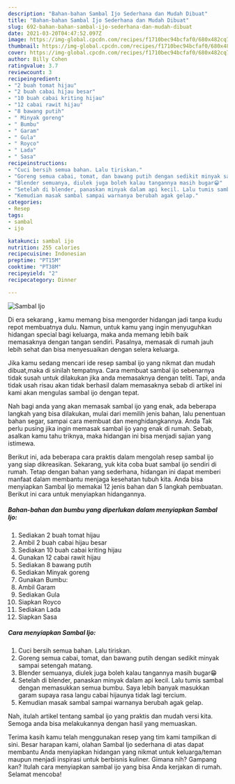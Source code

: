 ```yaml
---
description: "Bahan-bahan Sambal Ijo Sederhana dan Mudah Dibuat"
title: "Bahan-bahan Sambal Ijo Sederhana dan Mudah Dibuat"
slug: 692-bahan-bahan-sambal-ijo-sederhana-dan-mudah-dibuat
date: 2021-03-20T04:47:52.097Z
image: https://img-global.cpcdn.com/recipes/f1710bec94bcfaf0/680x482cq70/sambal-ijo-foto-resep-utama.jpg
thumbnail: https://img-global.cpcdn.com/recipes/f1710bec94bcfaf0/680x482cq70/sambal-ijo-foto-resep-utama.jpg
cover: https://img-global.cpcdn.com/recipes/f1710bec94bcfaf0/680x482cq70/sambal-ijo-foto-resep-utama.jpg
author: Billy Cohen
ratingvalue: 3.7
reviewcount: 3
recipeingredient:
- "2 buah tomat hijau"
- "2 buah cabai hijau besar"
- "10 buah cabai kriting hijau"
- "12 cabai rawit hijau"
- "8 bawang putih"
- " Minyak goreng"
- " Bumbu"
- " Garam"
- " Gula"
- " Royco"
- " Lada"
- " Sasa"
recipeinstructions:
- "Cuci bersih semua bahan. Lalu tiriskan."
- "Goreng semua cabai, tomat, dan bawang putih dengan sedikit minyak sampai setengah matang."
- "Blender semuanya, diulek juga boleh kalau tangannya masih bugar😁"
- "Setelah di blender, panaskan minyak dalam api kecil. Lalu tumis sambal dengan memasukkan semua bumbu. Saya lebih banyak masukkan garam supaya rasa langu cabai hijaunya tidak lagi tercium."
- "Kemudian masak sambal sampai warnanya berubah agak gelap."
categories:
- Resep
tags:
- sambal
- ijo

katakunci: sambal ijo 
nutrition: 255 calories
recipecuisine: Indonesian
preptime: "PT15M"
cooktime: "PT38M"
recipeyield: "2"
recipecategory: Dinner

---
```



![Sambal Ijo](https://img-global.cpcdn.com/recipes/f1710bec94bcfaf0/680x482cq70/sambal-ijo-foto-resep-utama.jpg)

Di era  sekarang , kamu memang bisa mengorder hidangan jadi tanpa kudu repot membuatnya dulu. Namun, untuk kamu yang ingin menyuguhkan hidangan special bagi keluarga, maka anda memang lebih baik memasaknya dengan tangan sendiri. Pasalnya, memasak di rumah jauh lebih sehat dan bisa menyesuaikan dengan selera keluarga.

Jika kamu sedang mencari ide resep sambal ijo yang nikmat dan mudah dibuat,maka di sinilah tempatnya. Cara membuat sambal ijo  sebenarnya tidak susah untuk dilakukan jika anda memasaknya dengan teliti. Tapi, anda tidak usah risau akan tidak berhasil dalam memasaknya 
sebab di artikel ini kami akan mengulas sambal ijo dengan tepat.  



Nah bagi anda yang akan memasak sambal ijo yang enak, ada beberapa langkah yang bisa dilakukan, mulai dari memilih jenis bahan, lalu penentuan bahan segar, sampai cara membuat dan menghidangkannya. Anda Tak perlu pusing jika ingin memasak sambal ijo yang enak di rumah. Sebab, asalkan kamu  tahu triknya, maka hidangan ini bisa menjadi sajian yang istimewa.

Berikut ini, ada beberapa cara praktis  dalam mengolah resep sambal ijo yang siap dikreasikan. Sekarang, yuk kita coba buat sambal ijo sendiri di rumah. Tetap dengan bahan yang sederhana, hidangan ini dapat memberi manfaat dalam membantu menjaga kesehatan tubuh kita. Anda bisa menyiapkan Sambal Ijo memakai 12 jenis bahan dan 5 langkah pembuatan. Berikut ini cara untuk menyiapkan hidangannya.

<!--inarticleads1-->

##### Bahan-bahan dan bumbu yang diperlukan dalam menyiapkan Sambal Ijo:

1. Sediakan 2 buah tomat hijau
1. Ambil 2 buah cabai hijau besar
1. Sediakan 10 buah cabai kriting hijau
1. Gunakan 12 cabai rawit hijau
1. Sediakan 8 bawang putih
1. Sediakan  Minyak goreng
1. Gunakan  Bumbu:
1. Ambil  Garam
1. Sediakan  Gula
1. Siapkan  Royco
1. Sediakan  Lada
1. Siapkan  Sasa




<!--inarticleads2-->

##### Cara menyiapkan Sambal Ijo:

1. Cuci bersih semua bahan. Lalu tiriskan.
1. Goreng semua cabai, tomat, dan bawang putih dengan sedikit minyak sampai setengah matang.
1. Blender semuanya, diulek juga boleh kalau tangannya masih bugar😁
1. Setelah di blender, panaskan minyak dalam api kecil. Lalu tumis sambal dengan memasukkan semua bumbu. Saya lebih banyak masukkan garam supaya rasa langu cabai hijaunya tidak lagi tercium.
1. Kemudian masak sambal sampai warnanya berubah agak gelap.




Nah, itulah artikel tentang  sambal ijo  yang praktis dan mudah versi kita. Semoga anda bisa melakukannya dengan hasil yang memuaskan. 

Terima kasih kamu telah menggunakan resep yang tim kami tampilkan di sini. Besar harapan kami, olahan  Sambal Ijo sederhana di atas dapat membantu Anda menyiapkan hidangan yang nikmat untuk keluarga/teman maupun menjadi inspirasi untuk berbisnis kuliner. Gimana nih? Gampang kan? Itulah cara menyiapkan sambal ijo yang bisa Anda kerjakan di rumah. Selamat mencoba!

